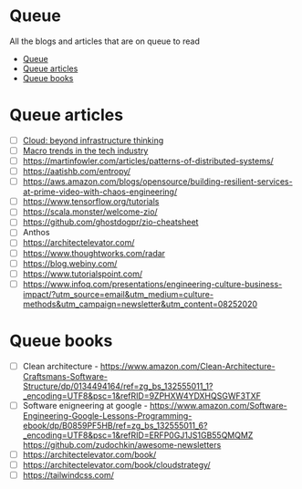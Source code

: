 # Queue

All the blogs and articles that are on queue to read

- [Queue](#queue)
- [Queue articles](#queue-articles)
- [Queue books](#queue-books)

# Queue articles
- [ ] [Cloud: beyond infrastructure thinking](https://www.thoughtworks.com/insights/articles/cloud-beyond-infrastructure-thinking)
- [ ] [Macro trends in the tech industry](https://www.thoughtworks.com/insights/blog/macro-trends-tech-industry-may-2020)
- [ ] https://martinfowler.com/articles/patterns-of-distributed-systems/
- [ ] https://aatishb.com/entropy/
- [ ] https://aws.amazon.com/blogs/opensource/building-resilient-services-at-prime-video-with-chaos-engineering/
- [ ] https://www.tensorflow.org/tutorials
- [ ] https://scala.monster/welcome-zio/
- [ ] https://github.com/ghostdogpr/zio-cheatsheet
- [ ] Anthos
- [ ] https://architectelevator.com/
- [ ] https://www.thoughtworks.com/radar
- [ ] https://blog.webiny.com/
- [ ] https://www.tutorialspoint.com/
- [ ] https://www.infoq.com/presentations/engineering-culture-business-impact/?utm_source=email&utm_medium=culture-methods&utm_campaign=newsletter&utm_content=08252020

# Queue books
- [ ] Clean architecture - https://www.amazon.com/Clean-Architecture-Craftsmans-Software-Structure/dp/0134494164/ref=zg_bs_132555011_1?_encoding=UTF8&psc=1&refRID=9ZPHXW4YDXHQSGWF3TXF
- [ ] Software enigneering at google - https://www.amazon.com/Software-Engineering-Google-Lessons-Programming-ebook/dp/B0859PF5HB/ref=zg_bs_132555011_6?_encoding=UTF8&psc=1&refRID=ERFP0GJ1JS1GB55QMQMZ
https://github.com/zudochkin/awesome-newsletters
- [ ] https://architectelevator.com/book/
- [ ] https://architectelevator.com/book/cloudstrategy/
- [ ] https://tailwindcss.com/
